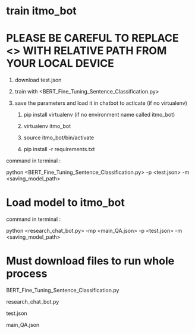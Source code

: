 # train itmo_bot
# PLEASE BE CAREFUL TO REPLACE <> WITH RELATIVE PATH FROM YOUR LOCAL DEVICE
1. download test.json

2. train with <BERT_Fine_Tuning_Sentence_Classification.py>

3. save the parameters and load it in chatbot to acticate
   (if no virtualenv)
   1) pip install virtualenv
   (if no environment name called itmo_bot)
   2) virtualenv itmo_bot
   
   3) source itmo_bot/bin/activate
   
   4) pip install -r requirements.txt

command in terminal :

python <BERT_Fine_Tuning_Sentence_Classification.py> -p <test.json> -m <saving_model_path>


# Load model to itmo_bot
command in terminal :

python <research_chat_bot.py> -mp <main_QA.json> -p <test.json> -m <saving_model_path>


# Must download files to run whole process

BERT_Fine_Tuning_Sentence_Classification.py

research_chat_bot.py

test.json

main_QA.json
